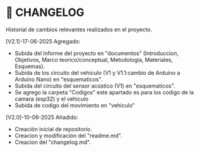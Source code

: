 # 📜 CHANGELOG
Historial de cambios relevantes realizados en el proyecto.

[V2.1]-17-06-2025
Agregado:
- Subida del Informe del proyecto en "documentos" (Introduccion, Objetivos, Marco teorico/conceptual, Metodologia, Materiales, Esquemas).
- Subida de los circuito del vehiculo (V1 y V1.1:cambio de Arduino a Arduino Nano) en "esquematicos".
- Subida del circuito del sensor acústico (V1) en "esquematicos".
- Se agrego la carpeta "Codigos" este apartado es para los codigo de la camara (esp32) y el vehiculo
- Subida de codigo del movimiento en "vehiculo"

[V2.0]-10-06-2025
Añadido:
- Creación inicial de repositorio.
- Creacion y modificación del "readme.md".
- Creacion del "changelog.md".
